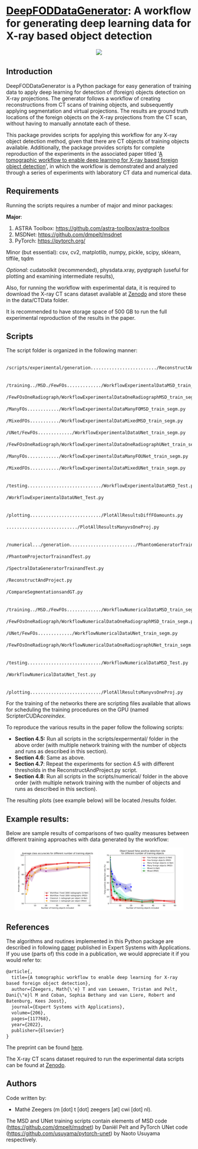 # <a href="https://www.sciencedirect.com/science/article/pii/S0957417422010429" style="color: black;">DeepFODDataGenerator</a>: A workflow for generating deep learning data for X-ray based object detection

   <p align="center">
   <img src="./images/Workflowv3Applied_simplified.svg">
    </p>
    
## Introduction

DeepFODDataGenerator is a Python package for easy generation of training data to apply deep learning for detection of (foreign) objects detection on X-ray projections. The generator follows a workflow of creating reconstructions from CT scans of training objects, and subsequently applying segmentation and virtual projections. The results are ground truth locations of the foreign objects on the X-ray projections from the CT scan, without having to manually annotate each of these.  

This package provides scripts for applying this workflow for any X-ray object detection method, given that there are CT objects of training objects available. Additionally, the package provides scripts for complete reproduction of the experiments in the associated paper titled '[A tomographic workflow to enable deep learning for X-ray based foreign object detection](https://www.sciencedirect.com/science/article/pii/S0957417422010429)', in which the workflow is demonstrated and analyzed through a series of experiments with laboratory CT data and numerical data.  


## Requirements

Running the scripts requires a number of major and minor packages:

**Major**:
1. ASTRA Toolbox:
https://github.com/astra-toolbox/astra-toolbox
2. MSDNet:
https://github.com/dmpelt/msdnet
3. PyTorch:
https://pytorch.org/

Minor (but essential):
csv, cv2, matplotlib, numpy, pickle, scipy, sklearn, tiffile, tqdm

*Optional*:
cudatoolkit (recommended), physdata.xray, pyqtgraph (useful for plotting and examining intermediate results),

Also, for running the workflow with experimental data, it is required to download the X-ray CT scans dataset available at [Zenodo](https://zenodo.org/record/5866228) and store these in the data/CTData folder.

It is recommended to have storage space of 500 GB to run the full experimental reproduction of the results in the paper. 

## Scripts

The script folder is organized in the following manner:

        /scripts/experimental/generation........................./ReconstructAndProject.py

                    /training../MSD./FewFOs............./WorkflowExperimentalDataMSD_train_segm.py
                                    /FewFOsOneRadiograph/WorkflowExperimentalDataOneRadiographMSD_train_segm.py
                                    /ManyFOs............/WorkflowExperimentalDataManyFOMSD_train_segm.py
                                    /MixedFOs.........../WorkflowExperimentalDataMixedMSD_train_segm.py
                               /UNet/FewFOs............./WorkflowExperimentalDataUNet_train_segm.py
                                    /FewFOsOneRadiograph/WorkflowExperimentalDataOneRadiographUNet_train_segm.py
                                    /ManyFOs............/WorkflowExperimentalDataManyFOUNet_train_segm.py
                                    /MixedFOs.........../WorkflowExperimentalDataMixedUNet_train_segm.py
                                    
                    /testing............................/WorkflowExperimentalDataMSD_Test.py
                                                        /WorkflowExperimentalDataUNet_Test.py
                                                        
                    /plotting.........................../PlotAllResultsDiffFOamounts.py
                             .........................../PlotAllResultsManyvsOneProj.py

       /numerical.../generation........................./PhantomGeneratorTrainandTest.py
                                                        /PhantomProjectorTrainandTest.py
                                                        /SpectralDataGeneratorTrainandTest.py
                                                        /ReconstructAndProject.py
                                                        /CompareSegmentationsandGT.py
       
                    /training../MSD./FewFOs............./WorkflowNumericalDataMSD_train_segm.py
                                    /FewFOsOneRadiograph/WorkflowNumericalDataOneRadiographMSD_train_segm.py
                               /UNet/FewFOs............./WorkflowNumericalDataUNet_train_segm.py
                                    /FewFOsOneRadiograph/WorkflowNumericalDataOneRadiographUNet_train_segm.py
                                    
                    /testing............................/WorkflowNumericalDataMSD_Test.py
                                                        /WorkflowNumericalDataUNet_Test.py
                                                        
                    /plotting.........................../PlotAllResultsManyvsOneProj.py
       

For the training of the networks there are scripting files available that allows for scheduling the training procedures on the GPU (named ScripterCUDA*coreindex*.

To reproduce the various results in the paper follow the following scripts:
- **Section 4.5:** Run all scripts in the scripts/expermental/ folder in the above order (with multiple network training with the number of objects and runs as described in this section).
- **Section 4.6**: Same as above.
- **Section 4.7**: Repeat the experiments for section 4.5 with different thresholds in the ReconstructAndProject.py script.
- **Section 4.8**: Run all scripts in the scripts/numerical/ folder in the above order (with multiple network training with the number of objects and runs as described in this section).

The resulting plots (see example below) will be located /results folder.

## Example results:

Below are sample results of comparisons of two quality measures between different training approaches with data generated by the workflow:
   <p align="center">
   <img src="./images/Results_MSDUNET_5Avgs_AvgClassAcc_shaded.png" style="width: 45%">
   <img src="./images/Results_MSDUNET_5Avgs_FPrate_shaded.png" style="width: 45%">
   </p>
   

## References

The algorithms and routines implemented in this Python package are described in following [paper](https://www.sciencedirect.com/science/article/pii/S0957417422010429) published in Expert Systems with Applications. If you use (parts of) this code in a publication, we would appreciate it if you would refer to:

```
@article{,
  title={A tomographic workflow to enable deep learning for X-ray based foreign object detection},
  author={Zeegers, Math{\'e} T and van Leeuwen, Tristan and Pelt, Dani{\"e}l M and Coban, Sophia Bethany and van Liere, Robert and Batenburg, Kees Joost},
  journal={Expert Systems with Applications},
  volume={206},
  pages={117768},
  year={2022},
  publisher={Elsevier}
}
```
The preprint can be found [here](https://arxiv.org/abs/2201.12184).

The X-ray CT scans dataset required to run the experimental data scripts can be found at [Zenodo](https://zenodo.org/record/5866228).


## Authors

Code written by:
- Mathé Zeegers (m [dot] t [dot] zeegers [at] cwi [dot] nl).

The MSD and UNet training scripts contain elements of MSD code (https://github.com/dmpelt/msdnet) by Daniël Pelt and PyTorch UNet code (https://github.com/usuyama/pytorch-unet) by Naoto Usuyama respectively.
